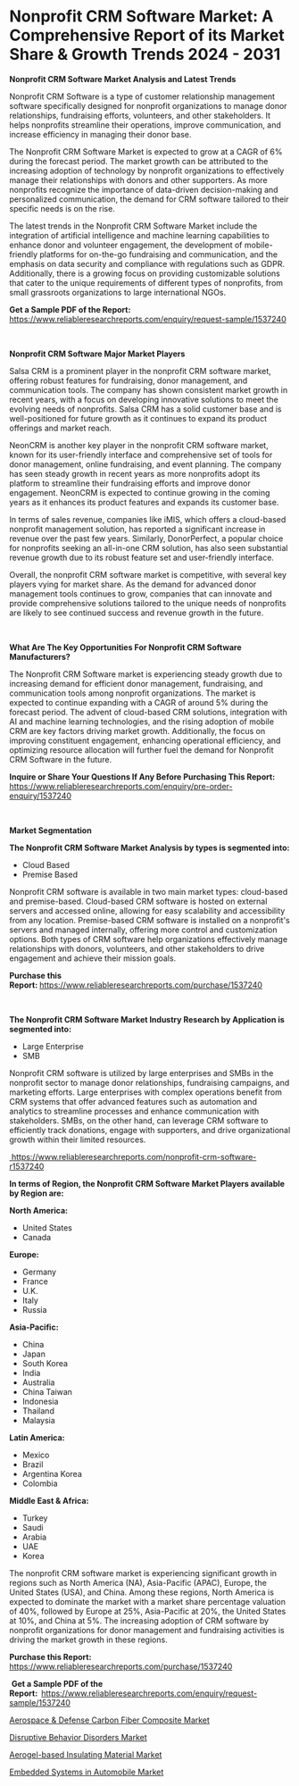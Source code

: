<p><h1>Nonprofit CRM Software Market: A Comprehensive Report of its Market Share & Growth Trends 2024 - 2031</h1></p><p><strong>Nonprofit CRM Software Market Analysis and Latest Trends</strong></p>
<p><p>Nonprofit CRM Software is a type of customer relationship management software specifically designed for nonprofit organizations to manage donor relationships, fundraising efforts, volunteers, and other stakeholders. It helps nonprofits streamline their operations, improve communication, and increase efficiency in managing their donor base.</p><p>The Nonprofit CRM Software Market is expected to grow at a CAGR of 6% during the forecast period. The market growth can be attributed to the increasing adoption of technology by nonprofit organizations to effectively manage their relationships with donors and other supporters. As more nonprofits recognize the importance of data-driven decision-making and personalized communication, the demand for CRM software tailored to their specific needs is on the rise.</p><p>The latest trends in the Nonprofit CRM Software Market include the integration of artificial intelligence and machine learning capabilities to enhance donor and volunteer engagement, the development of mobile-friendly platforms for on-the-go fundraising and communication, and the emphasis on data security and compliance with regulations such as GDPR. Additionally, there is a growing focus on providing customizable solutions that cater to the unique requirements of different types of nonprofits, from small grassroots organizations to large international NGOs.</p></p>
<p><strong>Get a Sample PDF of the Report:&nbsp;</strong> <a href="https://www.reliableresearchreports.com/enquiry/request-sample/1537240">https://www.reliableresearchreports.com/enquiry/request-sample/1537240</a></p>
<p>&nbsp;</p>
<p><strong>Nonprofit CRM Software Major Market Players</strong></p>
<p><p>Salsa CRM is a prominent player in the nonprofit CRM software market, offering robust features for fundraising, donor management, and communication tools. The company has shown consistent market growth in recent years, with a focus on developing innovative solutions to meet the evolving needs of nonprofits. Salsa CRM has a solid customer base and is well-positioned for future growth as it continues to expand its product offerings and market reach.</p><p>NeonCRM is another key player in the nonprofit CRM software market, known for its user-friendly interface and comprehensive set of tools for donor management, online fundraising, and event planning. The company has seen steady growth in recent years as more nonprofits adopt its platform to streamline their fundraising efforts and improve donor engagement. NeonCRM is expected to continue growing in the coming years as it enhances its product features and expands its customer base.</p><p>In terms of sales revenue, companies like iMIS, which offers a cloud-based nonprofit management solution, has reported a significant increase in revenue over the past few years. Similarly, DonorPerfect, a popular choice for nonprofits seeking an all-in-one CRM solution, has also seen substantial revenue growth due to its robust feature set and user-friendly interface.</p><p>Overall, the nonprofit CRM software market is competitive, with several key players vying for market share. As the demand for advanced donor management tools continues to grow, companies that can innovate and provide comprehensive solutions tailored to the unique needs of nonprofits are likely to see continued success and revenue growth in the future.</p></p>
<p>&nbsp;</p>
<p><strong>What Are The Key Opportunities For Nonprofit CRM Software Manufacturers?</strong></p>
<p><p>The Nonprofit CRM Software market is experiencing steady growth due to increasing demand for efficient donor management, fundraising, and communication tools among nonprofit organizations. The market is expected to continue expanding with a CAGR of around 5% during the forecast period. The advent of cloud-based CRM solutions, integration with AI and machine learning technologies, and the rising adoption of mobile CRM are key factors driving market growth. Additionally, the focus on improving constituent engagement, enhancing operational efficiency, and optimizing resource allocation will further fuel the demand for Nonprofit CRM Software in the future.</p></p>
<p><strong>Inquire or Share Your Questions If Any Before Purchasing This Report:</strong> <a href="https://www.reliableresearchreports.com/enquiry/pre-order-enquiry/1537240">https://www.reliableresearchreports.com/enquiry/pre-order-enquiry/1537240</a></p>
<p>&nbsp;</p>
<p><strong>Market Segmentation</strong></p>
<p><strong>The Nonprofit CRM Software Market Analysis by types is segmented into:</strong></p>
<p><ul><li>Cloud Based</li><li>Premise Based</li></ul></p>
<p><p>Nonprofit CRM software is available in two main market types: cloud-based and premise-based. Cloud-based CRM software is hosted on external servers and accessed online, allowing for easy scalability and accessibility from any location. Premise-based CRM software is installed on a nonprofit's servers and managed internally, offering more control and customization options. Both types of CRM software help organizations effectively manage relationships with donors, volunteers, and other stakeholders to drive engagement and achieve their mission goals.</p></p>
<p><strong>Purchase this Report:&nbsp;</strong><a href="https://www.reliableresearchreports.com/purchase/1537240">https://www.reliableresearchreports.com/purchase/1537240</a></p>
<p>&nbsp;</p>
<p><strong>The Nonprofit CRM Software Market Industry Research by Application is segmented into:</strong></p>
<p><ul><li>Large Enterprise</li><li>SMB</li></ul></p>
<p><p>Nonprofit CRM software is utilized by large enterprises and SMBs in the nonprofit sector to manage donor relationships, fundraising campaigns, and marketing efforts. Large enterprises with complex operations benefit from CRM systems that offer advanced features such as automation and analytics to streamline processes and enhance communication with stakeholders. SMBs, on the other hand, can leverage CRM software to efficiently track donations, engage with supporters, and drive organizational growth within their limited resources.</p></p>
<p><a href="https://www.reliableresearchreports.com/nonprofit-crm-software-r1537240">&nbsp;https://www.reliableresearchreports.com/nonprofit-crm-software-r1537240</a></p>
<p><strong>In terms of Region, the Nonprofit CRM Software Market Players available by Region are:</strong></p>
<p>
    <p> <strong> North America: </strong>
        <ul>
            <li>United States</li>
            <li>Canada</li>
        </ul>
        </p> 
    <p> <strong> Europe: </strong>
        <ul>
            <li>Germany</li>
            <li>France</li>
            <li>U.K.</li>
            <li>Italy</li>
            <li>Russia</li>
        </ul>
        </p> 
    <p> <strong> Asia-Pacific: </strong>
        <ul>
            <li>China</li>
            <li>Japan</li>
            <li>South Korea</li>
            <li>India</li>
            <li>Australia</li>
            <li>China Taiwan</li>
            <li>Indonesia</li>
            <li>Thailand</li>
            <li>Malaysia</li>
        </ul>
        </p> 
    <p> <strong> Latin America: </strong>
        <ul>
            <li>Mexico</li>
            <li>Brazil</li>
            <li>Argentina Korea</li>
            <li>Colombia</li>
        </ul>
        </p> 
    <p> <strong> Middle East & Africa: </strong>
        <ul>
            <li>Turkey</li>
            <li>Saudi</li>
            <li>Arabia</li>
            <li>UAE</li>
            <li>Korea</li>
        </ul>
    </p>
    </p>
<p><p>The nonprofit CRM software market is experiencing significant growth in regions such as North America (NA), Asia-Pacific (APAC), Europe, the United States (USA), and China. Among these regions, North America is expected to dominate the market with a market share percentage valuation of 40%, followed by Europe at 25%, Asia-Pacific at 20%, the United States at 10%, and China at 5%. The increasing adoption of CRM software by nonprofit organizations for donor management and fundraising activities is driving the market growth in these regions.</p></p>
<p><strong>Purchase this Report: </strong><a href="https://www.reliableresearchreports.com/purchase/1537240">https://www.reliableresearchreports.com/purchase/1537240</a></p>
<p>&nbsp;<strong>Get a Sample PDF of the Report:&nbsp;&nbsp;</strong><a href="https://www.reliableresearchreports.com/enquiry/request-sample/1537240">https://www.reliableresearchreports.com/enquiry/request-sample/1537240</a></p>
<p><strong></strong></p>
<p><p><a href="https://github.com/khlifeservices/Market-Research-Report-List-1/blob/main/aerospace-defense-carbon-fiber-composite-market.md">Aerospace & Defense Carbon Fiber Composite Market</a></p><p><a href="https://issuu.com/reportprime-2/docs/disruptive-behavior-disorders-market-size-2030.ppt">Disruptive Behavior Disorders Market</a></p><p><a href="https://github.com/msbsaifansami/Market-Research-Report-List-1/blob/main/aerogel-based-insulating-material-market.md">Aerogel-based Insulating Material Market</a></p><p><a href="https://issuu.com/reportprime-2/docs/embedded-systems-in-automobile-market-size-2030.pp">Embedded Systems in Automobile Market</a></p></p>